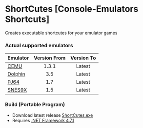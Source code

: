 # ShortCutes [Console-Emulators Shortcuts]
 Creates executable shortcutes for your emulator games

### Actual supported emulators

Emulator | Version From | Version To
---------|:------------:|:---------:
[CEMU](https://cemu.info/) | 1.3.1 | Latest
[Dolphin](https://dolphin-emu.org) | 3.5 | Latest
[PJ64](https://www.pj64-emu.com) | 1.7 | Latest
[SNES9X](https://www.snes9x.com) | 1.5 | Latest


### Build (Portable Program)
* Download latest release [ShortCutes.exe](https://github.com/Haruki1707/ShortCutes/releases/latest/download/ShortCutes.exe)
* Requires [.NET Framework 4.7.1](https://dotnet.microsoft.com/download/dotnet-framework/net471)
